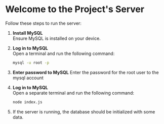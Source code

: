 # Welcome to the Project's Server

Follow these steps to run the server:

1. **Install MySQL**  
   Ensure MySQL is installed on your device.

2. **Log in to MySQL**  
   Open a terminal and run the following command:  
   ```bash
   mysql -u root -p

3. **Enter password to MySQL**
     Enter the password for the root user to the mysql account 
4. **Log in to MySQL**  
   Open a separate terminal and run the following command:  
   ```bash
   node index.js
5. If the server is running, the database should be initialized with some data. 

